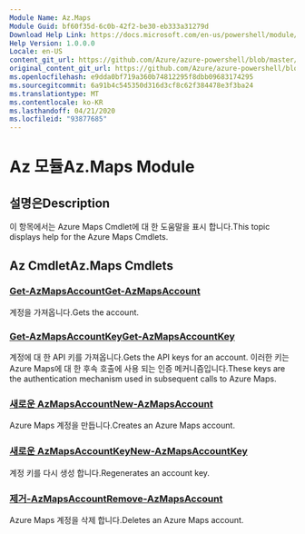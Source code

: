 ```yaml
---
Module Name: Az.Maps
Module Guid: bf60f35d-6c0b-42f2-be30-eb333a31279d
Download Help Link: https://docs.microsoft.com/en-us/powershell/module/az.maps
Help Version: 1.0.0.0
Locale: en-US
content_git_url: https://github.com/Azure/azure-powershell/blob/master/src/Maps/Maps/help/Az.Maps.md
original_content_git_url: https://github.com/Azure/azure-powershell/blob/master/src/Maps/Maps/help/Az.Maps.md
ms.openlocfilehash: e9dda0bf719a360b74812295f8dbb09683174295
ms.sourcegitcommit: 6a91b4c545350d316d3cf8c62f384478e3f3ba24
ms.translationtype: MT
ms.contentlocale: ko-KR
ms.lasthandoff: 04/21/2020
ms.locfileid: "93877685"
---
```

# <span data-ttu-id="8dade-101">Az 모듈</span><span class="sxs-lookup"><span data-stu-id="8dade-101">Az.Maps Module</span></span>
## <span data-ttu-id="8dade-102">설명은</span><span class="sxs-lookup"><span data-stu-id="8dade-102">Description</span></span>
<span data-ttu-id="8dade-103">이 항목에서는 Azure Maps Cmdlet에 대 한 도움말을 표시 합니다.</span><span class="sxs-lookup"><span data-stu-id="8dade-103">This topic displays help for the Azure Maps Cmdlets.</span></span>

## <span data-ttu-id="8dade-104">Az Cmdlet</span><span class="sxs-lookup"><span data-stu-id="8dade-104">Az.Maps Cmdlets</span></span>
### [<span data-ttu-id="8dade-105">Get-AzMapsAccount</span><span class="sxs-lookup"><span data-stu-id="8dade-105">Get-AzMapsAccount</span></span>](Get-AzMapsAccount.md)
<span data-ttu-id="8dade-106">계정을 가져옵니다.</span><span class="sxs-lookup"><span data-stu-id="8dade-106">Gets the account.</span></span>

### [<span data-ttu-id="8dade-107">Get-AzMapsAccountKey</span><span class="sxs-lookup"><span data-stu-id="8dade-107">Get-AzMapsAccountKey</span></span>](Get-AzMapsAccountKey.md)
<span data-ttu-id="8dade-108">계정에 대 한 API 키를 가져옵니다.</span><span class="sxs-lookup"><span data-stu-id="8dade-108">Gets the API keys for an account.</span></span>
<span data-ttu-id="8dade-109">이러한 키는 Azure Maps에 대 한 후속 호출에 사용 되는 인증 메커니즘입니다.</span><span class="sxs-lookup"><span data-stu-id="8dade-109">These keys are the authentication mechanism used in subsequent calls to Azure Maps.</span></span>

### [<span data-ttu-id="8dade-110">새로운 AzMapsAccount</span><span class="sxs-lookup"><span data-stu-id="8dade-110">New-AzMapsAccount</span></span>](New-AzMapsAccount.md)
<span data-ttu-id="8dade-111">Azure Maps 계정을 만듭니다.</span><span class="sxs-lookup"><span data-stu-id="8dade-111">Creates an Azure Maps account.</span></span>

### [<span data-ttu-id="8dade-112">새로운 AzMapsAccountKey</span><span class="sxs-lookup"><span data-stu-id="8dade-112">New-AzMapsAccountKey</span></span>](New-AzMapsAccountKey.md)
<span data-ttu-id="8dade-113">계정 키를 다시 생성 합니다.</span><span class="sxs-lookup"><span data-stu-id="8dade-113">Regenerates an account key.</span></span>

### [<span data-ttu-id="8dade-114">제거-AzMapsAccount</span><span class="sxs-lookup"><span data-stu-id="8dade-114">Remove-AzMapsAccount</span></span>](Remove-AzMapsAccount.md)
<span data-ttu-id="8dade-115">Azure Maps 계정을 삭제 합니다.</span><span class="sxs-lookup"><span data-stu-id="8dade-115">Deletes an Azure Maps account.</span></span>

